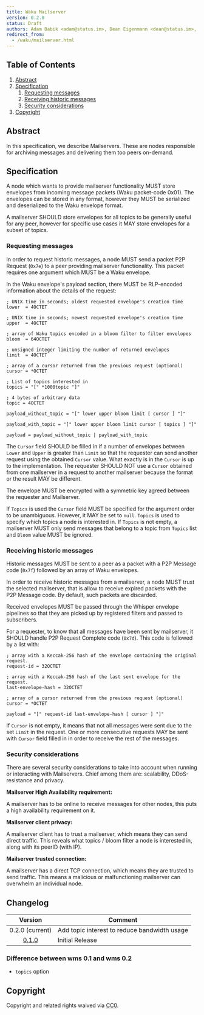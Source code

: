 ```yaml
---
title: Waku Mailserver
version: 0.2.0
status: Draft
authors: Adam Babik <adam@status.im>, Dean Eigenmann <dean@status.im>, Oskar Thorén <oskar@status.im>
redirect_from:
  - /waku/mailserver.html
---
```


## Table of Contents

1. [Abstract](#abstract)
2. [Specification](#specification)
    1. [Requesting messages](#requesting-messages)
    2. [Receiving historic messages](#receiving-historic-messages)
    3. [Security considerations](#security-considerations)
3. [Copyright](#copyright)

## Abstract

In this specification, we describe Mailservers. These are nodes responsible for archiving messages and delivering them too peers on-demand.

## Specification

A node which wants to provide mailserver functionality MUST store envelopes from incoming message packets (Waku packet-code 0x01). The envelopes can be stored in any format, however they MUST be serialized and deserialized to the Waku envelope format.

A mailserver SHOULD store envelopes for all topics to be generally useful for any peer, however for specific use cases it MAY store envelopes for a subset of topics.

### Requesting messages

In order to request historic messages, a node MUST send a packet P2P Request (`0x7e`) to a peer providing mailserver functionality. This packet requires one argument which MUST be a Waku envelope.

In the Waku envelope's payload section, there MUST be RLP-encoded information about the details of the request:

```abnf
; UNIX time in seconds; oldest requested envelope's creation time
lower  = 4OCTET

; UNIX time in seconds; newest requested envelope's creation time
upper  = 4OCTET

; array of Waku topics encoded in a bloom filter to filter envelopes
bloom  = 64OCTET

; unsigned integer limiting the number of returned envelopes
limit  = 4OCTET

; array of a cursor returned from the previous request (optional)
cursor = *OCTET

; List of topics interested in
topics = "[" *1000topic "]"

; 4 bytes of arbitrary data
topic = 4OCTET

payload_without_topic = "[" lower upper bloom limit [ cursor ] "]"

payload_with_topic = "[" lower upper bloom limit cursor [ topics ] "]"

payload = payload_without_topic | payload_with_topic
```

The `Cursor` field SHOULD be filled in if a number of envelopes between `Lower` and `Upper` is greater than `Limit` so that the requester can send another request using the obtained `Cursor` value. What exactly is in the `Cursor` is up to the implementation. The requester SHOULD NOT use a `Cursor` obtained from one mailserver in a request to another mailserver because the format or the result MAY be different.

The envelope MUST be encrypted with a symmetric key agreed between the requester and Mailserver.

If `Topics` is used the `Cursor` field MUST be specified for the argument order to be unambiguous. However, it MAY be set to `null`. `Topics` is used to specify which topics a node is interested in. If `Topics` is not empty, a mailserver MUST only send messages that belong to a topic from `Topics` list and `Bloom` value MUST be ignored.

### Receiving historic messages

Historic messages MUST be sent to a peer as a packet with a P2P Message code (`0x7f`) followed by an array of Waku envelopes.

In order to receive historic messages from a mailserver, a node MUST trust the selected mailserver, that is allow to receive expired packets with the P2P Message code. By default, such packets are discarded.

Received envelopes MUST be passed through the Whisper envelope pipelines so that they are picked up by registered filters and passed to subscribers.

For a requester, to know that all messages have been sent by mailserver, it SHOULD handle P2P Request Complete code (`0x7d`). This code is followed by a list with:

```abnf
; array with a Keccak-256 hash of the envelope containing the original request.
request-id = 32OCTET

; array with a Keccak-256 hash of the last sent envelope for the request. 
last-envelope-hash = 32OCTET

; array of a cursor returned from the previous request (optional)
cursor = *OCTET

payload = "[" request-id last-envelope-hash [ cursor ] "]"
```

If `Cursor` is not empty, it means that not all messages were sent due to the set `Limit` in the request. One or more consecutive requests MAY be sent with `Cursor` field filled in in order to receive the rest of the messages.

### Security considerations

There are several security considerations to take into account when running or interacting with Mailservers. Chief among them are: scalability, DDoS-resistance and privacy.

**Mailserver High Availability requirement:**

A mailserver has to be online to receive messages for other nodes, this puts a high availability requirement on it.

**Mailserver client privacy:**

A mailserver client has to trust a mailserver, which means they can send direct traffic. This reveals what topics / bloom filter a node is interested in, along with its peerID (with IP).

**Mailserver trusted connection:**

A mailserver has a direct TCP connection, which means they are trusted to send traffic. This means a malicious or malfunctioning mailserver can overwhelm an individual node.

## Changelog

| Version | Comment |
| :-----: | ------- |
| 0.2.0 (current)  | Add topic interest to reduce bandwidth usage |
| [0.1.0](https://github.com/vacp2p/specs/blob/06d4c736c920526472a507e5d842212843a112ed/wms.md)  | Initial Release |

### Difference between wms 0.1 and wms 0.2

- `topics` option

## Copyright

Copyright and related rights waived via [CC0](https://creativecommons.org/publicdomain/zero/1.0/).
